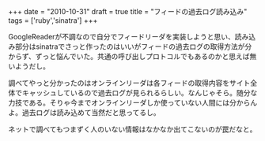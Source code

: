 
+++
date = "2010-10-31"
draft = true
title = "フィードの過去ログ読み込み"
tags  = ['ruby','sinatra']
+++

GoogleReaderが不調なので自分でフィードリーダを実装しようと思い、読み込み部分はsinatraでさっと作ったのはいいがフィードの過去ログの取得方法が分からず、ずっと悩んでいた。共通の呼び出しプロトコルでもあるのかと思えば無いようだし。

調べてやっと分かったのはオンラインリーダは各フィードの取得内容をサイト全体でキャッシュしているので過去ログが見られるらしい。なんじゃそら。随分な力技である。そりゃ今までオンラインリーダしか使っていない人間には分からんよ。過去ログは読み込めて当然だと思ってるし。

ネットで調べてもつまずく人のいない情報はなかなか出てこないのが罠だなと。	

	
